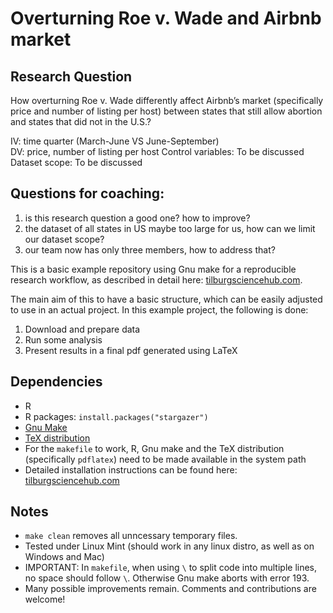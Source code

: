 # Overturning Roe v. Wade and Airbnb market

## Research Question
How overturning Roe v. Wade differently affect Airbnb’s market (specifically price and number of listing per host) between states that still allow abortion and states that did not in the U.S.? 

IV: time quarter (March-June VS June-September)  
DV: price, number of listing per host
Control variables: To be discussed
Dataset scope: To be discussed

## Questions for coaching: 
1. is this research question a good one? how to improve? 
2. the dataset of all states in US maybe too large for us, how can we limit our dataset scope? 
3. our team now has only three members, how to address that?  






This is a basic example repository using Gnu make for a reproducible research workflow, as described in detail here: [tilburgsciencehub.com](http://tilburgsciencehub.com/). 

The main aim of this to have a basic structure, which can be easily adjusted to use in an actual project.  In this example project, the following is done: 
1. Download and prepare data
2. Run some analysis
3. Present results in a final pdf generated using LaTeX

## Dependencies
- R 
- R packages: `install.packages("stargazer")`
- [Gnu Make](https://tilburgsciencehub.com/get/make) 
- [TeX distribution](https://tilburgsciencehub.com/get/latex/?utm_campaign=referral-short)
- For the `makefile` to work, R, Gnu make and the TeX distribution (specifically `pdflatex`) need to be made available in the system path 
- Detailed installation instructions can be found here: [tilburgsciencehub.com](http://tilburgsciencehub.com/)


## Notes
- `make clean` removes all unncessary temporary files. 
- Tested under Linux Mint (should work in any linux distro, as well as on Windows and Mac) 
- IMPORTANT: In `makefile`, when using `\` to split code into multiple lines, no space should follow `\`. Otherwise Gnu make aborts with error 193. 
- Many possible improvements remain. Comments and contributions are welcome!
